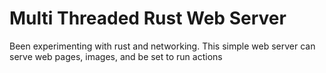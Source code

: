# Multi Threaded Rust Web Server

Been experimenting with rust and networking.
This simple web server can serve web pages, images, and be set to run actions

